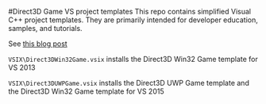 #Direct3D Game VS project templates
This repo contains simplified Visual C++ project templates. They are primarily intended for developer education, samples, and tutorials.

See [this blog post](http://blogs.msdn.com/b/chuckw/archive/2015/01/06/direct3d-win32-game-visual-studio-template.aspx)

``VSIX\Direct3DWin32Game.vsix`` installs the Direct3D Win32 Game template for VS 2013

``VSIX\Direct3DUWPGame.vsix`` installs the Direct3D UWP Game template and the Direct3D Win32 Game template for VS 2015